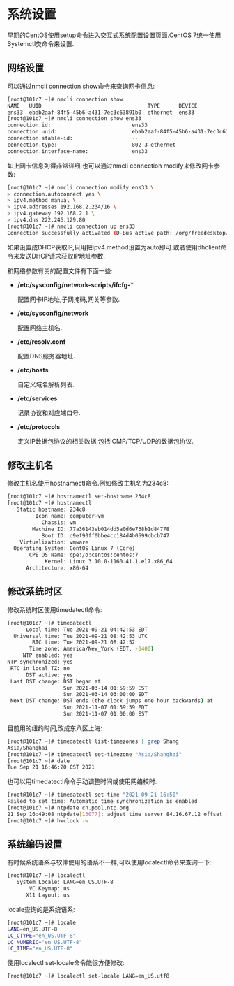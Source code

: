 # 系统设置

早期的CentOS使用setup命令进入交互式系统配置设置页面.CentOS 7统一使用Systemctl类命令来设置.

## 网络设置

可以通过nmcli connection show命令来查询网卡信息:

```sh
[root@101c7 ~]# nmcli connection show
NAME   UUID                                  TYPE      DEVICE 
ens33  ebab2aaf-84f5-45b6-a431-7ec3c63891b0  ethernet  ens33
[root@101c7 ~]# nmcli connection show ens33
connection.id:                          ens33
connection.uuid:                        ebab2aaf-84f5-45b6-a431-7ec3c63891b0
connection.stable-id:                   --
connection.type:                        802-3-ethernet
connection.interface-name:              ens33
```

如上网卡信息列得非常详细,也可以通过nmcli connection modify来修改网卡参数:

```sh
[root@101c7 ~]# nmcli connection modify ens33 \
> connection.autoconnect yes \
> ipv4.method manual \
> ipv4.addresses 192.168.2.234/16 \
> ipv4.gateway 192.168.2.1 \
> ipv4.dns 222.246.129.80
[root@101c7 ~]# nmcli connection up ens33
Connection successfully activated (D-Bus active path: /org/freedesktop/NetworkManager/ActiveConnection/2)
```

如果设置成DHCP获取IP,只用把ipv4.method设置为auto即可.或者使用dhclient命令来发送DHCP请求获取IP地址参数.

和网络参数有关的配置文件有下面一些:

- **/etc/sysconfig/network-scripts/ifcfg-***

  配置网卡IP地址,子网掩码,网关等参数.

- **/etc/sysconfig/network**

   配置网络主机名.

- **/etc/resolv.conf**

  配置DNS服务器地址.

- **/etc/hosts**

  自定义域名解析列表.

- **/etc/services**

  记录协议和对应端口号.

- **/etc/protocols**

  定义IP数据包协议的相关数据,包括ICMP/TCP/UDP的数据包协议.



## 修改主机名

修改主机名使用hostnamectl命令.例如修改主机名为234c8:

```sh
[root@101c7 ~]# hostnamectl set-hostname 234c8
[root@101c7 ~]# hostnamectl
   Static hostname: 234c8
         Icon name: computer-vm
           Chassis: vm
        Machine ID: 77a36143eb014dd5a0d6e738b1d84778
           Boot ID: d9ef90ff0bbe4cc184d4b0599cbcb747
    Virtualization: vmware
  Operating System: CentOS Linux 7 (Core)
       CPE OS Name: cpe:/o:centos:centos:7
            Kernel: Linux 3.10.0-1160.41.1.el7.x86_64
      Architecture: x86-64
```



## 修改系统时区

修改系统时区使用timedatectl命令:

```sh
[root@101c7 ~]# timedatectl
      Local time: Tue 2021-09-21 04:42:53 EDT
  Universal time: Tue 2021-09-21 08:42:53 UTC
        RTC time: Tue 2021-09-21 08:42:52
       Time zone: America/New_York (EDT, -0400)
     NTP enabled: yes
NTP synchronized: yes
 RTC in local TZ: no
      DST active: yes
 Last DST change: DST began at
                  Sun 2021-03-14 01:59:59 EST
                  Sun 2021-03-14 03:00:00 EDT
 Next DST change: DST ends (the clock jumps one hour backwards) at
                  Sun 2021-11-07 01:59:59 EDT
                  Sun 2021-11-07 01:00:00 EST
```

目前用的纽约时间,改成东八区上海:

```sh
[root@101c7 ~]# timedatectl list-timezones | grep Shang
Asia/Shanghai
[root@101c7 ~]# timedatectl set-timezone "Asia/Shanghai"
[root@101c7 ~]# date
Tue Sep 21 16:46:20 CST 2021
```

也可以用timedatectl命令手动调整时间或使用网络校时:

```sh
[root@101c7 ~]# timedatectl set-time "2021-09-21 16:50"
Failed to set time: Automatic time synchronization is enabled
[root@101c7 ~]# ntpdate cn.pool.ntp.org
21 Sep 16:49:08 ntpdate[13077]: adjust time server 84.16.67.12 offset -0.002613 sec
[root@101c7 ~]# hwclock -w
```



## 系统编码设置

有时候系统语系与软件使用的语系不一样,可以使用localectl命令来查询一下:

```sh
[root@101c7 ~]# localectl
   System Locale: LANG=en_US.UTF-8
       VC Keymap: us
      X11 Layout: us
```

locale查询的是系统语系:

```sh
[root@101c7 ~]# locale
LANG=en_US.UTF-8
LC_CTYPE="en_US.UTF-8"
LC_NUMERIC="en_US.UTF-8"
LC_TIME="en_US.UTF-8"
```

使用localectl set-locale命令能很方便修改:

```sh
[root@101c7 ~]# localectl set-locale LANG=en_US.utf8
```


